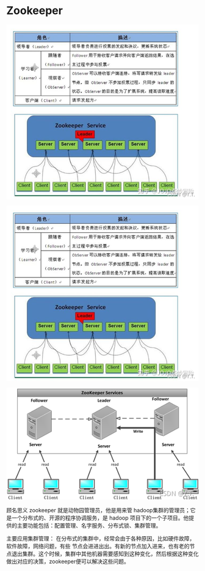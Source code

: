 # Zookeeper



![](./img/zookeeper001.png)

![](./img/zookeeper002.png)

![](./img/zookeeper003.png)



顾名思义 zookeeper 就是动物园管理员，他是用来管 hadoop集群的管理员；它是一个分布式的、开源的程序协调服务，是 hadoop 项目下的一个子项目。他提供的主要功能包括：配置管理、名字服务、分布式锁、集群管理。

主要应用集群管理：
在分布式的集群中，经常会由于各种原因，比如硬件故障，软件故障，网络问题，有些 节点会进进出出。有新的节点加入进来，也有老的节点退出集群。这个时候，集群中其他机器需要感知到这种变化，然后根据这种变化做出对应的决策，zookeeper便可以解决这些问题。